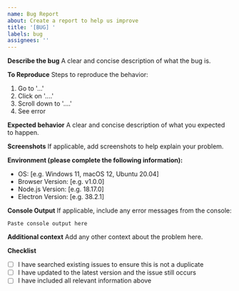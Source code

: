 ```yaml
---
name: Bug Report
about: Create a report to help us improve
title: '[BUG] '
labels: bug
assignees: ''
---
```


**Describe the bug**
A clear and concise description of what the bug is.

**To Reproduce**
Steps to reproduce the behavior:
1. Go to '...'
2. Click on '....'
3. Scroll down to '....'
4. See error

**Expected behavior**
A clear and concise description of what you expected to happen.

**Screenshots**
If applicable, add screenshots to help explain your problem.

**Environment (please complete the following information):**
 - OS: [e.g. Windows 11, macOS 12, Ubuntu 20.04]
 - Browser Version: [e.g. v1.0.0]
 - Node.js Version: [e.g. 18.17.0]
 - Electron Version: [e.g. 38.2.1]

**Console Output**
If applicable, include any error messages from the console:
```
Paste console output here
```

**Additional context**
Add any other context about the problem here.

**Checklist**
- [ ] I have searched existing issues to ensure this is not a duplicate
- [ ] I have updated to the latest version and the issue still occurs
- [ ] I have included all relevant information above